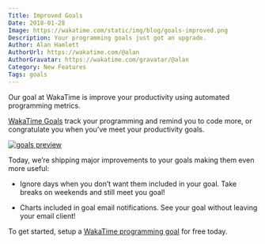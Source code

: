 ```yaml
---
Title: Improved Goals
Date: 2018-01-28
Image: https://wakatime.com/static/img/blog/goals-improved.png
Description: Your programming goals just got an upgrade.
Author: Alan Hamlett
AuthorUrl: https://wakatime.com/@alan
AuthorGravatar: https://wakatime.com/gravatar/@alan
Category: New Features
Tags: goals
---
```


Our goal at WakaTime is improve your productivity using automated programming metrics.

[WakaTime Goals][goals] track your programming and remind you to code more, or congratulate you when you’ve meet your productivity goals.

<a href="https://wakatime.com/goals"><img src="https://wakatime.com/static/img/blog/goals-improved-rect.png" class="img-thumbnail" alt="goals preview" /></a>

Today, we’re shipping major improvements to your goals making them even more useful:

* Ignore days when you don’t want them included in your goal. Take breaks on weekends and still meet you goal!

* Charts included in goal email notifications. See your goal without leaving your email client!

To get started, setup a [WakaTime programming goal][goals] for free today.


[goals]: https://wakatime.com/goals
